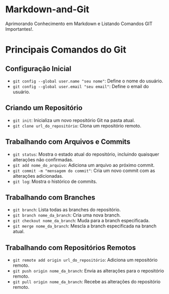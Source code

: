 # Markdown-and-Git
Aprimorando Conhecimento em Markdown e Listando Comandos GIT Importantes!.

# Principais Comandos do Git

## Configuração Inicial

- `git config --global user.name "seu nome"`: Define o nome do usuário.
- `git config --global user.email "seu email"`: Define o email do usuário.

## Criando um Repositório

- `git init`: Inicializa um novo repositório Git na pasta atual.
- `git clone url_do_repositório`: Clona um repositório remoto.

## Trabalhando com Arquivos e Commits

- `git status`: Mostra o estado atual do repositório, incluindo quaisquer alterações não confirmadas.
- `git add nome_do_arquivo`: Adiciona um arquivo ao próximo commit.
- `git commit -m "mensagem do commit"`: Cria um novo commit com as alterações adicionadas.
- `git log`: Mostra o histórico de commits.

## Trabalhando com Branches

- `git branch`: Lista todas as branches do repositório.
- `git branch nome_da_branch`: Cria uma nova branch.
- `git checkout nome_da_branch`: Muda para a branch especificada.
- `git merge nome_da_branch`: Mescla a branch especificada na branch atual.

## Trabalhando com Repositórios Remotos

- `git remote add origin url_do_repositório`: Adiciona um repositório remoto.
- `git push origin nome_da_branch`: Envia as alterações para o repositório remoto.
- `git pull origin nome_da_branch`: Recebe as alterações do repositório remoto.
